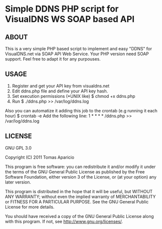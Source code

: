 # Simple DDNS PHP script for VisualDNS WS SOAP based API

## ABOUT
This is a very simple PHP based script to implement and easy "DDNS" for VisualDNS.net via SOAP API Web Service.
Your PHP version need SOAP support. 
Feel free to adapt it for any purpouses.

## USAGE

1. Register and get your API key from visualdns.net
2. Edit ddns.php file and define your API key hash.
3. Set execution permissions (*UNIX like)
$ chmod +x ddns.php
4. Run 
$ ./ddns.php >> /var/log/ddns.log

Also you can automatize it adding this job to the crontab (e.g running it each hour)
$ crontab -e
Add the following line:
1 * * * * /ddns.php >> /var/log/ddns.log

## LICENSE

GNU GPL 3.0

Copyright (C) 2011  Tomas Aparicio

This program is free software: you can redistribute it and/or modify
it under the terms of the GNU General Public License as published by
the Free Software Foundation, either version 3 of the License, or
(at your option) any later version.

This program is distributed in the hope that it will be useful,
but WITHOUT ANY WARRANTY; without even the implied warranty of
MERCHANTABILITY or FITNESS FOR A PARTICULAR PURPOSE.  See the
GNU General Public License for more details.

You should have received a copy of the GNU General Public License
along with this program.  If not, see <http://www.gnu.org/licenses/>.
